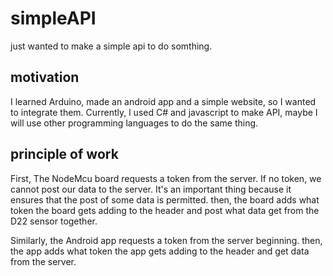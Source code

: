 # simpleAPI
just wanted to make a simple api to do somthing.

## motivation
I learned Arduino, made an android app and a simple website, so I wanted to integrate them.
Currently, l used C# and javascript to make API, maybe I will use other programming languages to do the same thing.

## principle of work
First, The NodeMcu board requests a token from the server.
If no token, we cannot post our data to the server. It's an important thing because it ensures that the post of some data is permitted.
then, the board adds what token the board gets adding to the header and post what data get from the D22 sensor together.

Similarly, the Android app requests a token from the server beginning.
then, the app adds what token the app gets adding to the header and get data from the server. 
